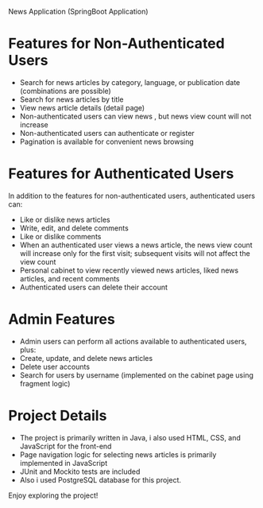 News Application (SpringBoot Application)

# Features for Non-Authenticated Users

- Search for news articles by category, language, or publication date (combinations are possible)
- Search for news articles by title
- View news article details (detail page)
- Non-authenticated users can view news , but news view count will not increase
- Non-authenticated users can authenticate or register
- Pagination is available for convenient news browsing

# Features for Authenticated Users

In addition to the features for non-authenticated users, authenticated users can:
- Like or dislike news articles
- Write, edit, and delete comments
- Like or dislike comments
- When an authenticated user views a news article, the news view count will increase only for the first visit; subsequent visits will not affect the view count
- Personal cabinet to view recently viewed news articles, liked news articles, and recent comments
- Authenticated users can delete their account

# Admin Features

- Admin users can perform all actions available to authenticated users, plus:
- Create, update, and delete news articles
- Delete user accounts
- Search for users by username (implemented on the cabinet page using fragment logic)

# Project Details

- The project is primarily written in Java, i also used HTML, CSS, and JavaScript for the front-end
- Page navigation logic for selecting news articles is primarily implemented in JavaScript
- JUnit and Mockito tests are included
- Also i used PostgreSQL database for this project.

Enjoy exploring the project!

